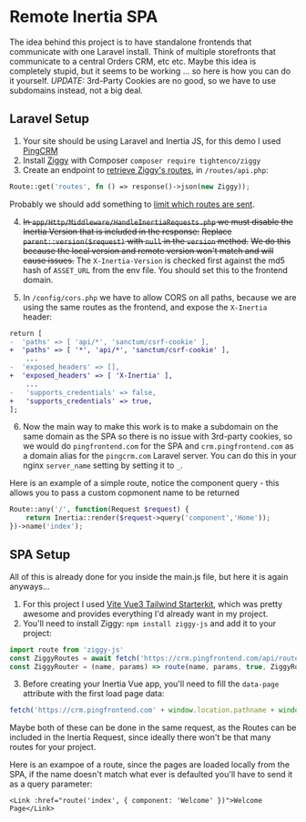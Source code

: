 # Remote Inertia SPA
The idea behind this project is to have standalone frontends that communicate with one Laravel install.
Think of multiple storefronts that communicate to a central Orders CRM, etc etc.
Maybe this idea is completely stupid, but it seems to be working ... so here is how you can do it yourself.
*UPDATE:* 3rd-Party Cookies are no good, so we have to use subdomains instead, not a big deal.

## Laravel Setup
1) Your site should be using Laravel and Inertia JS, for this demo I used [PingCRM](https://github.com/inertiajs/pingcrm)
2) Install [Ziggy](https://github.com/tighten/ziggy) with Composer `composer require tightenco/ziggy`
3) Create an endpoint to [retrieve Ziggy's routes](https://github.com/tighten/ziggy#retrieving-ziggys-routes-and-config-from-an-api-endpoint), in `/routes/api.php`:
```php
Route::get('routes', fn () => response()->json(new Ziggy));
```
Probably we should add something to [limit which routes are sent](https://github.com/tighten/ziggy#filtering-routes).

4) ~~In `app/Http/Middleware/HandleInertiaRequests.php` we must disable the Inertia Version that is included in the response:~~
~~Replace `parent::version($request)` with `null` in the `version` method.~~
~~We do this because the local version and remote version won't match and will cause issues.~~
The `X-Inertia-Version` is checked first against the md5 hash of `ASSET_URL` from the env file. You should set this to the frontend domain.

5) In `/config/cors.php` we have to allow CORS on all paths, because we are using the same routes as the frontend, and expose the `X-Inertia` header:
```diff
return [
-  'paths' => [ 'api/*', 'sanctum/csrf-cookie' ],
+  'paths' => [ '*', 'api/*', 'sanctum/csrf-cookie' ],
    ...
-  'exposed_headers' => [],
+  'exposed_headers' => [ 'X-Inertia' ],
    ...
-   'supports_credentials' => false,
+   'supports_credentials' => true,
];
```
6) Now the main way to make this work is to make a subdomain on the same domain as the SPA so there is no issue with 3rd-party cookies, so we would do `pingfrontend.com` for the SPA and `crm.pingfrontend.com` as a domain alias for the `pingcrm.com` Laravel server. You can do this in your nginx `server_name` setting by setting it to `_`.

Here is an example of a simple route, notice the component query - this allows you to pass a custom copmonent name to be returned
```php
Route::any('/', function(Request $request) {
    return Inertia::render($request->query('component','Home'));
})->name('index');
```

## SPA Setup
All of this is already done for you inside the main.js file, but here it is again anyways...
1) For this project I used [Vite Vue3 Tailwind Starterkit](https://github.com/web2033/vite-vue3-tailwind-starter), which was pretty awesome and provides everything I'd already want in my project.
2) You'll need to install Ziggy: `npm install ziggy-js` and add it to your project:
```js
import route from 'ziggy-js'
const ZiggyRoutes = await fetch('https://crm.pingfrontend.com/api/routes').then(x => x.json())
const ZiggyRouter = (name, params) => route(name, params, true, ZiggyRoutes)
```
3) Before creating your Inertia Vue app, you'll need to fill the `data-page` attribute with the first load page data:
```js
fetch('https://crm.pingfrontend.com' + window.location.pathname + window.location.search)
```
Maybe both of these can be done in the same request, as the Routes can be included in the Inertia Request, since ideally there won't be that many routes for your project.

Here is an exampoe of a route, since the pages are loaded locally from the SPA, if the name doesn't match what ever is defaulted you'll have to send it as a query parameter:
```vue
<Link :href="route('index', { component: 'Welcome' })">Welcome Page</Link>
```
